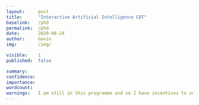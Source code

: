 ```yaml
---
layout:     post
title:      "Interactive Artificial Intelligence CDT"
baselink:   /phd
permalink:  /phd
date:       2020-08-24
author:     Gavin   
img:        /img/

visible:    1
published:  false

summary:    
confidence: 
importance: 
wordcount:  
warnings:	I am still in this programme and so I have incentives to seem agreeable.
---
```



